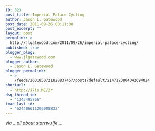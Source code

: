 ```yaml
---
ID: 323
post_title: Imperial Palace Cycling
author: Jason L. Gatewood
post_date: 2011-09-26 00:11:00
post_excerpt: ""
layout: post
permalink: >
  http://jlgatewood.com/2011/09/26/imperial-palace-cycling/
published: true
blogger_blog:
  - www.jlgatewood.com
blogger_author:
  - Jason L. Gatewood
blogger_permalink:
  - >
    /feeds/2631850721828837457/posts/default/2147123804042694024
shorturl:
  - http://J7is.ME/2r
dsq_thread_id:
  - "1343495866"
tmac_last_id:
  - "624406611206008832"
---
```

<div><address> via <a href="http://starrwulfe.info/imperial-palace-cycling">...all about starrwulfe...</a>.</address> </div>